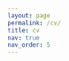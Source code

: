 ```yaml
---
layout: page
permalink: /cv/
title: cv
nav: true
nav_order: 5
---
```


<object data="{{ site.url }}{{ site.baseurl }}/assets/pdf/cv.pdf" width="1000" height="1000" type="application/pdf"></object>
